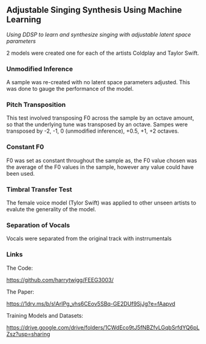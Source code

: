 ## Adjustable Singing Synthesis Using Machine Learning

<em>Using DDSP to learn and synthesize singing with adjustable latent space parameters</em>

2 models were created one for each of the artists Coldplay and Taylor Swift.

### Unmodified Inference

A sample was re-created with no latent space parameters adjusted. This was done to gauge the performance of the model.

<audio ref='Original Frame' src="https://raw.githubusercontent.com/harrytwigg/FEEG3003/master/vendor/results/Coldplay/original_frame.wav"></audio>


### Pitch Transposition

This test involved transposing F0 across the sample by an octave amount, so that the underlying tune was transposed by an octave. Sampes were transposed by -2, -1, 0 (unmodified inference), +0.5, +1, +2 octaves.

### Constant F0

F0 was set as constant throughout the sample as, the F0 value chosen was the average of the F0 values in the sample, however any value could have been used.

### Timbral Transfer Test

The female voice model (Tylor Swift) was applied to other unseen artists to evalute the generality of the model.

### Separation of Vocals

Vocals were separated from the original track with instrrumentals

### Links

The Code:

https://github.com/harrytwigg/FEEG3003/

The Paper:

https://1drv.ms/b/s!ArIPg_vhs6CEov5SBq-GE2DUf9SjJg?e=fAapvd

Training Models and Datasets:

https://drive.google.com/drive/folders/1CWdEco9tJ5fNBZfvLGqbSrfdYQ6pLZsz?usp=sharing
